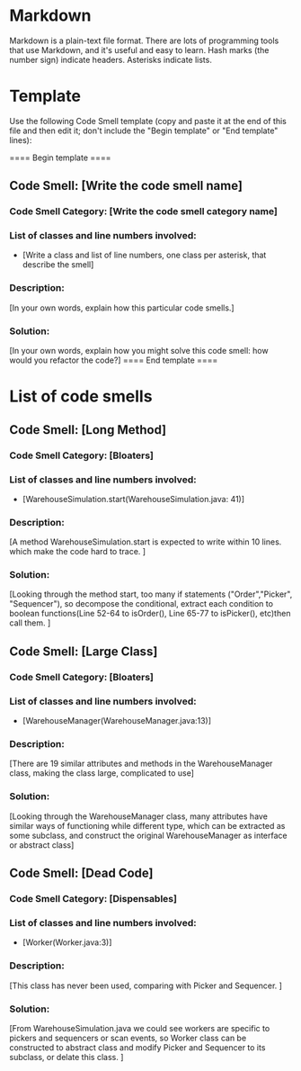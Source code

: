 # Markdown

Markdown is a plain-text file format. There are lots of programming tools that use Markdown, and it's useful and
easy to learn. Hash marks (the number sign) indicate headers. Asterisks indicate lists.

# Template

Use the following Code Smell template (copy and paste it at the end of this file and then edit it; don't include the "Begin template" or "End template" lines):

==== Begin template ====
## Code Smell: [Write the code smell name]

### Code Smell Category: [Write the code smell category name]

### List of classes and line numbers involved:

* [Write a class and list of line numbers, one class per asterisk, that describe the smell]

### Description:

[In your own words, explain how this particular code smells.]

### Solution:

[In your own words, explain how you might solve this code smell:
how would you refactor the code?]
==== End template ====

# List of code smells

## Code Smell: [Long Method]

### Code Smell Category: [Bloaters]

### List of classes and line numbers involved:

* [WarehouseSimulation.start(WarehouseSimulation.java: 41)]

### Description:

[A method WarehouseSimulation.start is expected to write within 10 lines. which make the code hard to trace. ]

### Solution:

[Looking through the method start, too many if statements ("Order","Picker", "Sequencer"), so decompose the
conditional, extract each condition to boolean functions(Line 52-64 to isOrder(), Line 65-77 to isPicker(), etc)then
call them. ]

## Code Smell: [Large Class]

### Code Smell Category: [Bloaters]

### List of classes and line numbers involved:

* [WarehouseManager(WarehouseManager.java:13)]

### Description:

[There are 19 similar attributes and methods in the WarehouseManager class, making the class large, complicated to use]

### Solution:

[Looking through the WarehouseManager class, many attributes have similar ways of functioning while different type,
which can be extracted as some subclass, and construct the original WarehouseManager as interface or abstract class]

## Code Smell: [Dead Code]

### Code Smell Category: [Dispensables]

### List of classes and line numbers involved:

* [Worker(Worker.java:3)]

### Description:

[This class has never been used, comparing with Picker and Sequencer. ]

### Solution:

[From WarehouseSimulation.java we could see workers are specific to pickers and sequencers or scan events, so Worker
class can be constructed to abstract class and modify Picker and Sequencer to its subclass, or delate this class. ]